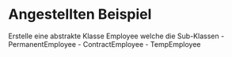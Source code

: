 ﻿<h1>Angestellten Beispiel</h1>
Erstelle eine abstrakte Klasse Employee welche die Sub-Klassen
- PermanentEmployee
- ContractEmployee
- TempEmployee
